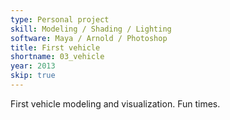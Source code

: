 ```yaml
---
type: Personal project
skill: Modeling / Shading / Lighting
software: Maya / Arnold / Photoshop
title: First vehicle
shortname: 03_vehicle
year: 2013
skip: true
---
```


First vehicle modeling and visualization. Fun times.